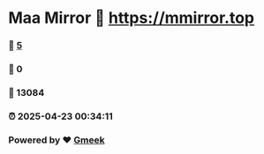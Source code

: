 # Maa Mirror :link: https://mmirror.top 
### :page_facing_up: [5](https://mmirror.top/tag.html) 
### :speech_balloon: 0 
### :hibiscus: 13084 
### :alarm_clock: 2025-04-23 00:34:11 
### Powered by :heart: [Gmeek](https://github.com/Meekdai/Gmeek)
